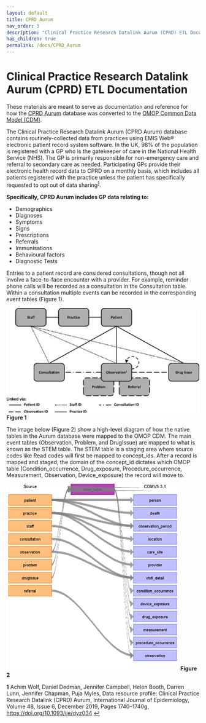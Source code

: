 ```yaml
---
layout: default
title: CPRD Aurum
nav_order: 3
description: "Clinical Practice Research Datalink Aurum (CPRD) ETL Documentation"
has_children: true
permalink: /docs/CPRD_Aurum
---
```


# Clinical Practice Research Datalink Aurum (CPRD) ETL Documentation

These materials are meant to serve as documentation and reference for how the [CPRD Aurum](https://www.cprd.com/primary-care) database was converted to the [OMOP Common Data Model (CDM)](https://ohdsi.github.io/CommonDataModel/). 

The Clinical Practice Research Datalink Aurum (CPRD Aurum) database contains routinely-collected data from practices using EMIS Web® electronic patient record system software.  In the UK, 98% of the population is registered with a GP who is the gatekeeper of care in the National Health Service (NHS). The GP is primarily responsible for non-emergency care and referral to secondary care as needed. Participating GPs provide their electronic health record data to CPRD on a monthly basis, which includes all patients registered with the practice unless the patient has specifically requested to opt out of data sharing<sup id="cprd1">[1](#f1)</sup>.

**Specifically, CPRD Aurum includes GP data relating to:**

* Demographics
* Diagnoses
* Symptoms
* Signs
* Prescriptions
* Referrals
* Immunisations
* Behavioural factors
* Diagnostic Tests

Entries to a patient record are considered consultations, though not all involve a face-to-face encounter with a provider. For example, reminder phone calls will be recorded as a consultation in the Consultation table. Within a consultation multiple events can be recorded in the corresponding event tables (Figure 1).

![](images/native_data_tables.jpeg)
**Figure 1**

The image below (Figure 2) show a high-level diagram of how the native tables in the Aurum database were mapped to the OMOP CDM. The main event tables (Observation, Problem, and DrugIssue) are mapped to what is known as the STEM table. The STEM table is a staging area where source codes like Read codes will first be mapped to concept_ids. After a record is mapped and staged, the domain of the concept_id dictates which OMOP table (Condition_occurrence, Drug_exposure, Procedure_occurrence, Measurement, Observation, Device_exposure) the record will move to.  

![](images/Aurum_to_cdm.png) 
**Figure 2**

<b id="f1">1</b> Achim Wolf, Daniel Dedman, Jennifer Campbell, Helen Booth, Darren Lunn, Jennifer Chapman, Puja Myles, Data resource profile: Clinical Practice Research Datalink (CPRD) Aurum, International Journal of Epidemiology, Volume 48, Issue 6, December 2019, Pages 1740–1740g, https://doi.org/10.1093/ije/dyz034 [↩](#cprd1)

